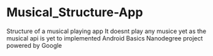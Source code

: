 # Musical_Structure-App
Structure of a musical playing app
It doesnt play any musice yet as the musical api is yet to implemented
Android Basics Nanodegree project powered by Google
